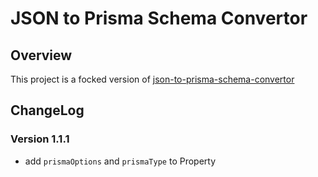 # JSON to Prisma Schema Convertor

## Overview

This project is a focked version of [json-to-prisma-schema-convertor](https://github.com/omar-dulaimi/json-to-prisma-schema-convertor)

## ChangeLog

### Version 1.1.1

- add `prismaOptions` and `prismaType` to Property